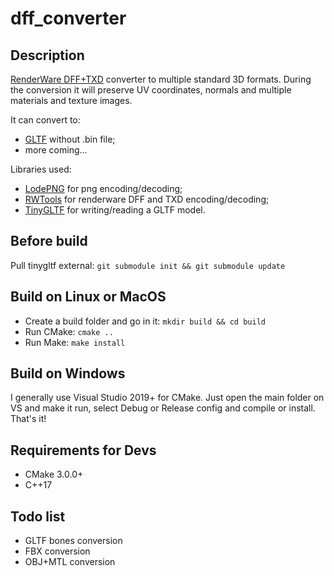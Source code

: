# dff_converter

## Description
[RenderWare DFF+TXD](https://gtamods.com/wiki/RenderWare_binary_stream_file) converter to multiple standard 3D formats.
During the conversion it will preserve UV coordinates, normals and multiple materials and texture images.

It can convert to:
* [GLTF](https://www.khronos.org/gltf/) without .bin file;
* more coming...

Libraries used:
* [LodePNG](https://github.com/lvandeve/lodepng) for png encoding/decoding;
* [RWTools](https://github.com/aap/rwtools) for renderware DFF and TXD encoding/decoding;
* [TinyGLTF](https://github.com/syoyo/tinygltf) for writing/reading a GLTF model.

## Before build
Pull tinygltf external: `git submodule init && git submodule update`

## Build on Linux or MacOS

* Create a build folder and go in it: `mkdir build && cd build`
* Run CMake: `cmake ..`
* Run Make: `make install`

## Build on Windows
I generally use Visual Studio 2019+ for CMake.
Just open the main folder on VS and make it run, select Debug or Release config and compile or install. That's it!

## Requirements for Devs
* CMake 3.0.0+
* C++17

## Todo list
* GLTF bones conversion
* FBX conversion
* OBJ+MTL conversion

